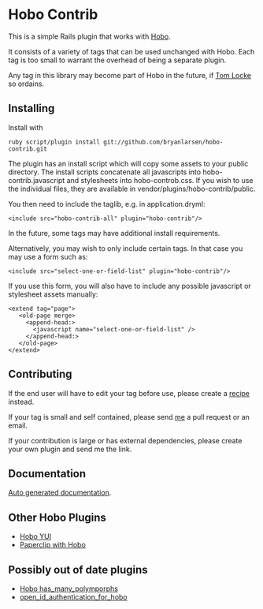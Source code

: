 # Hobo Contrib

This is a simple Rails plugin that works with
[Hobo](http://hobocentral.net).

It consists of a variety of tags that can be used unchanged with
Hobo.  Each tag is too small to warrant the overhead of being a
separate plugin.

Any tag in this library may become part of Hobo in the future, if 
[Tom Locke](http://github.com/tablatom) so ordains.

## Installing

Install with

    ruby script/plugin install git://github.com/bryanlarsen/hobo-contrib.git

The plugin has an install script which will copy some assets to your
public directory.  The install scripts concatenate all javascripts
into hobo-contrib.javascript and stylesheets into hobo-controb.css.
If you wish to use the individual files, they are available in
vendor/plugins/hobo-contrib/public.
    
You then need to include the taglib, e.g. in application.dryml:

    <include src="hobo-contrib-all" plugin="hobo-contrib"/>

In the future, some tags may have additional install requirements.

Alternatively, you may wish to only include certain tags.  In that
case you may use a form such as:

    <include src="select-one-or-field-list" plugin="hobo-contrib"/>

If you use this form, you will also have to include any possible
javascript or stylesheet assets manually:

    <extend tag="page">
       <old-page merge>
         <append-head:>
           <javascript name="select-one-or-field-list" />
         </append-head:>
       </old-page>
    </extend>

## Contributing

If the end user will have to edit your tag before use, please create a
[recipe](http://cookbook.hobocentral.net/recipes) instead.

If your tag is small and self contained, please send
[me](http://github.com/bryanlarsen) a pull request or an email.

If your contribution is large or has external dependencies, please
create your own plugin and send me the link.

## Documentation

[Auto generated documentation](http://bryanlarsen.github.com/hobo-contrib/documentation.html).

## Other Hobo Plugins

* [Hobo YUI](http://github.com/tablatom/hoboyui/tree/master)
* [Paperclip with Hobo](http://github.com/tablatom/paperclip_with_hobo/tree/master)

## Possibly out of date plugins

* [Hobo has_many_polymporphs](http://github.com/al2o3cr/hobo_has_many_polymorphs/tree/master)
* [open_id_authentication_for_hobo](http://github.com/hallettj/openid_authentication_for_hobo/tree/master)

